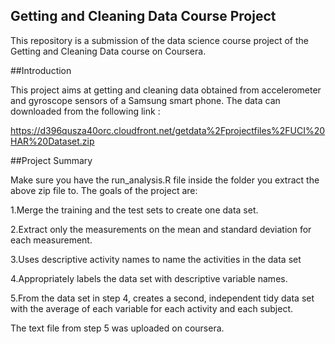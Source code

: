 ## Getting and Cleaning Data Course Project

This repository is a submission of the data science course project of the Getting and Cleaning Data course on Coursera.

##Introduction

This project aims at getting and cleaning data obtained from accelerometer and gyroscope sensors of a Samsung smart phone. The data can downloaded from the following link : 

https://d396qusza40orc.cloudfront.net/getdata%2Fprojectfiles%2FUCI%20HAR%20Dataset.zip

##Project Summary

Make sure you have the run_analysis.R file inside the folder you extract the above zip file to.
The goals of the project are:

1.Merge the training and the test sets to create one data set.

2.Extract only the measurements on the mean and standard deviation for each measurement. 

3.Uses descriptive activity names to name the activities in the data set

4.Appropriately labels the data set with descriptive variable names. 

5.From the data set in step 4, creates a second, independent tidy data set with the average of each variable for each activity and each subject.

The text file from step 5 was uploaded on coursera.
